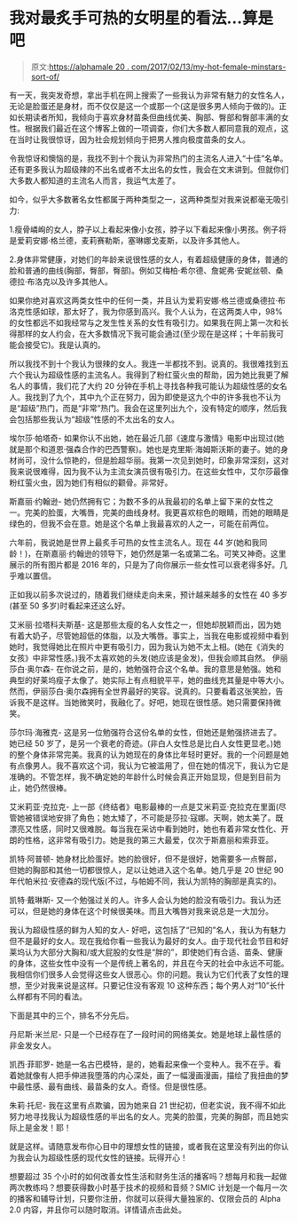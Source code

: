 # 我对最炙手可热的女明星的看法…算是吧

> 原文:[https://alphamale 20 . com/2017/02/13/my-hot-female-minstars-sort-of/](https://alphamale20.com/2017/02/13/my-hottest-female-celebrities-sort-of/)

有一天，我突发奇想，拿出手机在网上搜索了一些我认为非常有魅力的女性名人，无论是脸蛋还是身材，而不仅仅是这一个或那一个(这是很多男人倾向于做的)。正如长期读者所知，我倾向于喜欢身材苗条但曲线优美、胸部、臀部和臀部丰满的女性。根据我们最近在这个博客上做的一项调查，你们大多数人都同意我的观点，这在当时让我很惊讶，因为社会规划倾向于把男人推向极度苗条的女人。

令我惊讶和懊恼的是，我找不到十个我认为非常热门的主流名人进入“十佳”名单。还有更多我认为超级辣的不出名或者不太出名的女性，我会在文末讲到。但就你们大多数人都知道的主流名人而言，我运气太差了。

如今，似乎大多数著名女性都属于两种类型之一，这两种类型对我来说都毫无吸引力:

1.瘦骨嶙峋的女人，脖子以上看起来像小女孩，脖子以下看起来像小男孩。例子将是爱莉安娜·格兰德，麦莉赛勒斯，塞琳娜戈麦斯，以及许多其他人。

2.身体非常健康，对她们的年龄来说很性感的女人，有着超级健康的身体，普通的脸和普通的曲线(胸部，臀部，臀部)。例如艾梅柏·希尔德、詹妮弗·安妮丝顿、桑德拉·布洛克以及许多其他人。

如果你绝对喜欢这两类女性中的任何一类，并且认为爱莉安娜·格兰德或桑德拉·布洛克性感如球，那太好了，我为你感到高兴。我个人认为，在这两类人中，98%的女性都远不如我经常与之发生性关系的女性有吸引力。如果我在网上第一次和长得那样的女人约会，在大多数情况下我可能会通过(至少现在是这样；十年前我可能会接受它)。我是认真的。

所以我找不到十个我认为很辣的女人。我连一半都找不到。说真的。我很难找到五六个我认为超级性感的主流名人。我得到了粉红萤火虫的帮助，因为她比我更了解名人的事情，我们花了大约 20 分钟在手机上寻找各种我可能认为超级性感的女名人。我找到了九个，其中九个正在努力，因为即使是这九个中的许多我也不认为是“超级”热门，而是“非常”热门。我会在这里列出九个，没有特定的顺序，然后我会包括那些我认为“超级”性感的不太出名的女人。

埃尔莎·帕塔奇-
如果你认不出她，她在最近几部《速度与激情》电影中出现过(她就是那个和道恩·强森合作的巴西警察)。她也是克里斯·海姆斯沃斯的妻子。她的身材尚可，没什么惊艳的，但是脸超华丽。我第一次见到她时，印象非常深刻，这对我来说很难得，因为我不认为主流女演员很有吸引力。在这些女性中，艾尔莎最像粉红萤火虫，因为她们有相似的颧骨。非常好。

斯嘉丽·约翰逊-
她仍然拥有它；为数不多的从我最初的名单上留下来的女性之一。完美的脸蛋，大嘴唇，完美的曲线身材。我更喜欢棕色的眼睛，而她的眼睛是绿色的，但我不会在意。她是这个名单上我最喜欢的人之一，可能在前两位。

六年前，我说她是世界上最炙手可热的女性主流名人。现在 44 岁(她和我同龄！)，在斯嘉丽·约翰逊的领导下，她仍然是第一名或第二名。可笑又神奇。这里展示的所有图片都是 2016 年的，只是为了向你展示一些女性可以衰老得多好。几乎难以置信。

正如我以前多次说过的，随着我们继续走向未来，预计越来越多的女性在 40 多岁(甚至 50 多岁)时看起来还这么好。

艾米丽·拉塔科夫斯基-
这是那些太瘦的名人女性之一，但她却脱颖而出，因为她有着大奶子，尽管她超低的体脂，以及大嘴唇。事实上，当我在电影或视频中看到她时，我觉得她比在照片中更有吸引力，因为我认为她不太上相。(她在《消失的女孩》中非常性感。)我不太喜欢她的头发(她应该是金发)，但我会顺其自然。 伊丽莎白·奥尔森-
在你说之前，是的，她勉强符合这个名单。我的意思是勉强。她和典型的好莱坞瘦子太像了。她实际上有点相貌平平，她的曲线充其量是中等大小。然而，伊丽莎白·奥尔森拥有全世界最好的笑容。说真的。只要看着这张笑脸，告诉我不是这样。当她微笑时，我融化了。好吧，她现在很性感。她只需要保持微笑。

莎尔玛·海雅克-
这是另一位勉强符合这份名单的女性，但她还是勉强挤进去了。她已经 50 岁了，是另一个衰老的奇迹。(非白人女性总是比白人女性更显老。)她的整个身体非常完美。我真的认为她现在的身体比年轻时更好。我的一个问题是她有点像男人。我不喜欢这个词，我认为它被滥用了，但在她的情况下，我认为它是准确的。不管怎样，我不确定她的年龄什么时候会真正开始显现，但是到目前为止，她仍然很棒。

艾米莉亚·克拉克-
上一部《终结者》电影最棒的一点是艾米莉亚·克拉克在里面(尽管她被错误地安排了角色；她太矮了，不可能是莎拉·寇娜。天啊，她太美了。既漂亮又性感，同时又很难脱。每当我在采访中看到她时，她也有着非常女性化、开朗的性格，这非常有吸引力。她是我的第三大最爱，仅次于斯嘉丽和索菲亚。

凯特·阿普顿-
她身材比脸蛋好。她的脸很好，但不是很好，她需要多一点臀部，但她的胸部和其他一切都很惊人，足以让她进入这个名单。她几乎是 20 世纪 90 年代帕米拉·安德森的现代版(不过，与帕姆不同，我认为凯特的胸部是真实的)。

凯特·戴琳斯-
又一个勉强过关的人。许多人会认为她的脸没有吸引力。我认为还可以，但是她的身体在这个时候很美味。而且大嘴唇对我来说总是一大加分。

我认为超级性感的鲜为人知的女人-
好吧，这包括了“已知的”名人，我认为有魅力但不是最好的女人。现在我给你看一些我认为最好的女人。由于现代社会节目和好莱坞认为大部分大胸和/或大屁股的女性是“胖的”，即使她们有合适、苗条、健康的身体，这些女性中没有一个是传统上著名的，并且在今天的社会中永远不可能。我相信你们很多人会觉得这些女人很恶心。你的问题。我认为它们代表了女性的理想，至少对我来说是这样。只要记住没有客观 10 这种东西；每个男人对“10”长什么样都有不同的看法。

下面是其中的三个，排名不分先后。

丹尼斯·米兰尼-
只是一个已经存在了一段时间的网络美女。她是地球上最性感的非金发女人。

凯西·菲耶罗-
她是一名古巴模特，是的，她看起来像一个变种人。我不在乎。看着她就像有人把手伸进我堕落的内心深处，画了一幅漫画漫画，描绘了我扭曲的梦中最性感、最有曲线、最苗条的女人。奇怪。但是很性感。

朱莉·托尼-
我在这里有点欺骗，因为她来自 21 世纪初，但老实说，我不得不如此努力地寻找我认为超级性感的半出名的女人。完美的脸蛋，完美的胸部，而且她实际上是金发！耶！

就是这样。请随意发布你心目中的理想女性的链接，或者我在这里没有列出的你认为我会认为超级性感的现代女性的链接。玩得开心！

想要超过 35 个小时的如何改善女性生活和财务生活的播客吗？想每月和我一起做两次教练吗？想要获得数小时基于技术的视频和音频？SMIC 计划是一个每月一次的播客和辅导计划，只要你注册，你就可以获得大量独家的、仅限会员的 Alpha 2.0 内容，并且你可以随时取消。详情请点击此处。